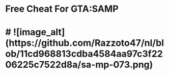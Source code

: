 <h1>Free Cheat For GTA:SAMP<h1>
#
![image_alt](https://github.com/Razzoto47/nl/blob/11cd968813cdba4584aa97c3f2206225c7522d8a/sa-mp-073.png)
